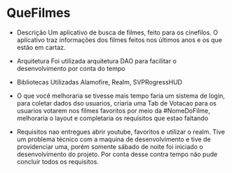 # QueFilmes

- Descrição
Um aplicativo de busca de filmes, feito para os cinefilos. O aplicativo traz informações dos filmes feitos nos últimos anos e os que estão em cartaz.

- Arquitetura
Foi utilizada arquitetura DAO para facilitar o desenvolvimento por conta do tempo

 - Bibliotecas Utilizadas
 Alamofire, Realm, SVPRogressHUD
 
 - O que você melhoraria se tivesse mais tempo
  faria um sistema de login, para coletar dados dso usuarios, criaria uma Tab de Votacao para os usuarios votarem nos filmes favoritos por meio da #NomeDoFilme, melhoraria o layout e completaria os requisitos que estao faltando 
 
 - Requisitos nao entregues
 abrir youtube, favoritos e utilizar o realm. Tive um problema técnico com a maquina de desenvolvimento e tive de providenciar uma, porém somente sábado de noite foi iniciado o desenvolvimento do projeto. Por conta desse contra tempo não pude concluir todos os requisitos.
